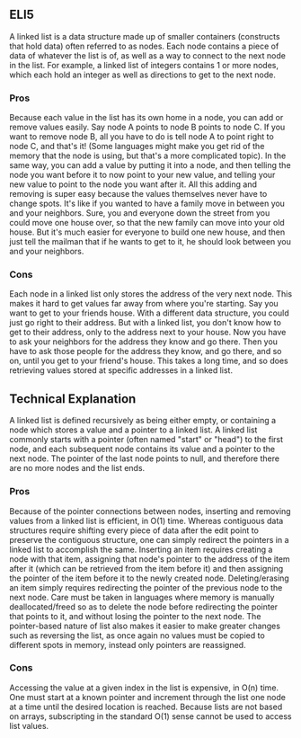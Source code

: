 ## ELI5
A linked list is a data structure made up of smaller containers (constructs that hold data) often referred to as nodes. Each node contains a piece of data of whatever the list is of, as well as a way to connect to the next node in the list. For example, a linked list of integers contains 1 or more nodes, which each hold an integer as well as directions to get to the next node.
### Pros
Because each value in the list has its own home in a node, you can add or remove values easily. Say node A points to node B points to node C. If you want to remove node B, all you have to do is tell node A to point right to node C, and that's it! (Some languages might make you get rid of the memory that the node is using, but that's a more complicated topic). In the same way, you can add a value by putting it into a node, and then telling the node you want before it to now point to your new value, and telling your new value to point to the node you want after it. 
All this adding and removing is super easy because the values themselves never have to change spots. It's like if you wanted to have a family move in between you and your neighbors. Sure, you and everyone down the street from you could move one house over, so that the new family can move into your old house. But it's much easier for everyone to build one new house, and then just tell the mailman that if he wants to get to it, he should look between you and your neighbors.
### Cons
Each node in a linked list only stores the address of the very next node. This makes it hard to get values far away from where you're starting. Say you want to get to your friends house. With a different data structure, you could just go right to their address. But with a linked list, you don't know how to get to their address, only to the address next to your house. Now you have to ask your neighbors for the address they know and go there. Then you have to ask those people for the address they know, and go there, and so on, until you get to your friend's house. This takes a long time, and so does retrieving values stored at specific addresses in a linked list.

## Technical Explanation
A linked list is defined recursively as being either empty, or containing a node which stores a value and a pointer to a linked list. A linked list commonly starts with a pointer (often named "start" or "head") to the first node, and each subsequent node contains its value and a pointer to the next node. The pointer of the last node points to null, and therefore there are no more nodes and the list ends.
### Pros
Because of the pointer connections between nodes, inserting and removing values from a linked list is efficient, in O(1) time. Whereas contiguous data structures require shifting every piece of data after the edit point to preserve the contiguous structure, one can simply redirect the pointers in a linked list to accomplish the same. Inserting an item requires creating a node with that item, assigning that node's pointer to the address of the item after it (which can be retrieved from the item before it) and then assigning the pointer of the item before it to the newly created node. Deleting/erasing an item simply requires redirecting the pointer of the previous node to the next node. Care must be taken in languages where memory is manually deallocated/freed so as to delete the node before redirecting the pointer that points to it, and without losing the pointer to the next node. 
The pointer-based nature of list also makes it easier to make greater changes such as reversing the list, as once again no values must be copied to different spots in memory, instead only pointers are reassigned.
### Cons
Accessing the value at a given index in the list is expensive, in O(n) time. One must start at a known pointer and increment through the list one node at a time until the desired location is reached. Because lists are not based on arrays, subscripting in the standard O(1) sense cannot be used to access list values. 
